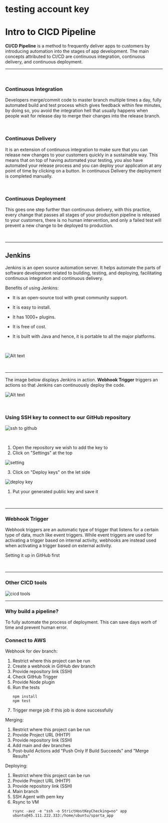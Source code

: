 # testing account key

# Intro to CICD Pipeline

**CI/CD Pipeline** is a method to frequently deliver apps to customers by introducing automation into the stages of app development. The main concepts attributed to CI/CD are continuous integration, continuous delivery, and continuous deployment.

---

<br />

### Continuous Integration

Developers merge/commit code to master branch multiple times a day, fully automated build and test process which gives feedback within few minutes, by doing so, you avoid the integration hell that usually happens when people wait for release day to merge their changes into the release branch.

<br />

### Continuous Delivery

It is an extension of continuous integration to make sure that you can release new changes to your customers quickly in a sustainable way. This means that on top of having automated your testing, you also have automated your release process and you can deploy your application at any point of time by clicking on a button. In continuous Delivery the deployment is completed manually.

<br />

### Continuous Deployment

This goes one step further than continuous delivery, with this practice, every change that passes all stages of your production pipeline is released to your customers, there is no human intervention, and only a failed test will prevent a new change to be deployed to production.

<br />

---

## Jenkins
Jenkins is an open source automation server. It helps automate the parts of software development related to building, testing, and deploying, facilitating continuous integration and continuous delivery.

Benefits of using Jenkins:
- It is an open-source tool with great community support.
- It is easy to install.
- It has 1000+ plugins.
- It is free of cost.
- It is built with Java and hence, it is portable to all the major platforms.
  
  <br />

![Alt text](cicdImg/jenkinsTools.jpg)

<br />

---

The image below displays Jenkins in action. **Webhook Trigger** triggers an actions so that Jenkins can continuously deploy the code.

![Alt text](cicdImg/jenkins.jpg)

<br />

### Using SSH key to connect to our GitHub repository

![ssh to github](cicdImg/sshToGitHub.jpg)

<br />

1. Open the repository we wish to add the key to
2. Click on "Settings" at the top

![setting](cicdImg/settingsRepoKey.jpg)

3. Click on "Deploy keys" on the let side

![deploy key](cicdImg/deployKeyRepo.jpg)

1. Put your generated public key and save it

<br />

---

### Webhook Trigger

Webhook triggers are an automatic type of trigger that listens for a certain type of data, much like event triggers. While event triggers are used for activating a trigger based on internal activity, webhooks are instead used when activating a trigger based on external activity.

Setting it up in GitHub first


<br />

---

### Other CICD tools

![cicd tools](cicdImg/cicdTools.jpg)


---

### Why build a pipeline?
To fully automate the process of deployment. This can save days worh of time and prevent human error.



### Connect to AWS

Webhook for dev branch:
1. Restrict where this project can be run
2. Create a webhook in GitHub dev branch
3. Provide repository link (SSH)
4. Check GitHub Trigger
5. Provide Node plugin
6. Run the tests
   ```
   npm install
   npm test 
   ```
7. Trigger merge job if this job is done successfully


Merging:
1. Restrict where this project can be run
2. Provide Project URL (HHTP)
3. Provide repository link (SSH)
4. Add main and dev branches
5. Post-build Actions add "Push Only If Build Succeeds" and "Merge Results"


Deploying:
1. Restrict where this project can be run
2. Provide Project URL (HHTP)
3. Provide repository link (SSH)
4. Main branch
5. SSH Agent with pem key
6. Rsync to VM
    ```
    rsync -avz -e "ssh -o StrictHostKeyChecking=no" app ubuntu@45.111.222.333:/home/ubuntu/sparta_app
    ```
